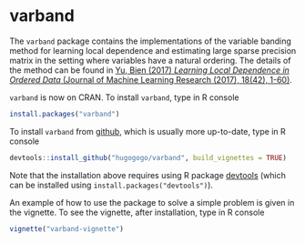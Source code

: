 # varband

The `varband` package contains the implementations of the variable banding method for learning local dependence and 
estimating large sparse precision matrix in the setting where variables have a natural ordering. 
The details of the method can be found in 
[Yu, Bien (2017) *Learning Local Dependence in Ordered Data* (Journal of Machine Learning Research (2017), 18(42), 1-60)](http://arxiv.org/abs/1604.07451).

`varband` is now on CRAN. To install `varband`, type in R console
```R
install.packages("varband")
```

To install `varband` from [github](http://github.com), which is usually more up-to-date, type in R console
```R
devtools::install_github("hugogogo/varband", build_vignettes = TRUE)
```
Note that the installation above requires using R package [devtools](https://cran.r-project.org/web/packages/devtools/index.html)
(which can be installed using `install.packages("devtools")`).

An example of how to use the package to solve a simple problem is given in the vignette. To see the vignette, after installation,
type in R console
```R
vignette("varband-vignette")
```
